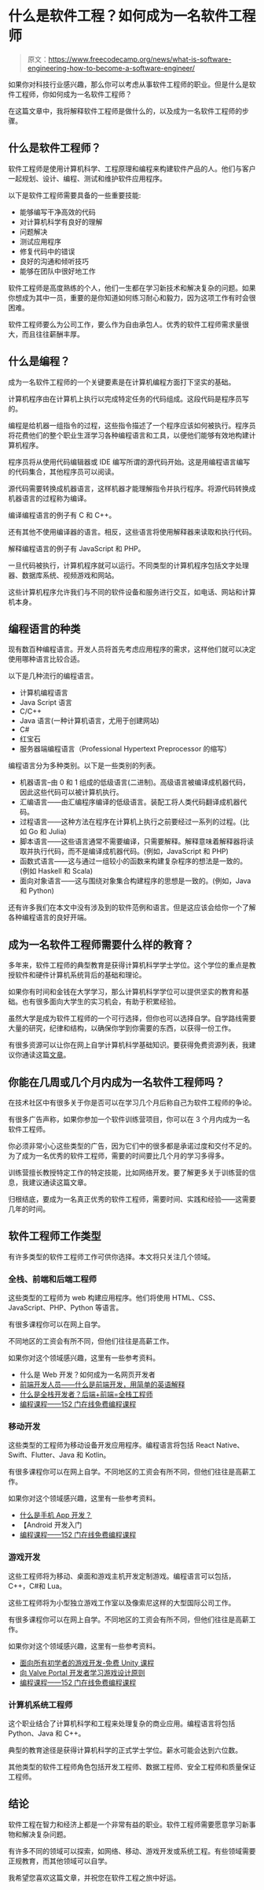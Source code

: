 # 什么是软件工程？如何成为一名软件工程师

> 原文：<https://www.freecodecamp.org/news/what-is-software-engineering-how-to-become-a-software-engineer/>

如果你对科技行业感兴趣，那么你可以考虑从事软件工程师的职业。但是什么是软件工程师，你如何成为一名软件工程师？

在这篇文章中，我将解释软件工程师是做什么的，以及成为一名软件工程师的步骤。

## 什么是软件工程师？

软件工程师是使用计算机科学、工程原理和编程来构建软件产品的人。他们与客户一起规划、设计、编程、测试和维护软件应用程序。

以下是软件工程师需要具备的一些重要技能:

*   能够编写干净高效的代码
*   对计算机科学有良好的理解
*   问题解决
*   测试应用程序
*   修复代码中的错误
*   良好的沟通和倾听技巧
*   能够在团队中很好地工作

软件工程师是高度熟练的个人，他们一生都在学习新技术和解决复杂的问题。如果你想成为其中一员，重要的是你知道如何练习耐心和毅力，因为这项工作有时会很困难。

软件工程师要么为公司工作，要么作为自由承包人。优秀的软件工程师需求量很大，而且往往薪酬丰厚。

## **什么是编程？**

成为一名软件工程师的一个关键要素是在计算机编程方面打下坚实的基础。

计算机程序由在计算机上执行以完成特定任务的代码组成。这段代码是程序员写的。

编程是给机器一组指令的过程，这些指令描述了一个程序应该如何被执行。程序员将花费他们的整个职业生涯学习各种编程语言和工具，以便他们能够有效地构建计算机程序。

程序员将从使用代码编辑器或 IDE 编写所谓的源代码开始。这是用编程语言编写的代码集合，其他程序员可以阅读。

源代码需要转换成机器语言，这样机器才能理解指令并执行程序。将源代码转换成机器语言的过程称为编译。

编译编程语言的例子有 C 和 C++。

还有其他不使用编译器的语言。相反，这些语言将使用解释器来读取和执行代码。

解释编程语言的例子有 JavaScript 和 PHP。

一旦代码被执行，计算机程序就可以运行。不同类型的计算机程序包括文字处理器、数据库系统、视频游戏和网站。

这些计算机程序允许我们与不同的软件设备和服务进行交互，如电话、网站和计算机本身。

## **编程语言的种类**

现有数百种编程语言。开发人员将首先考虑应用程序的需求，这样他们就可以决定使用哪种语言比较合适。

以下是几种流行的编程语言。

*   计算机编程语言
*   Java Script 语言
*   C/C++
*   Java 语言(一种计算机语言，尤用于创建网站)
*   C#
*   红宝石
*   服务器端编程语言（Professional Hypertext Preprocessor 的缩写）

编程语言分为多种类别。以下是一些类别的列表。

*   机器语言–由 0 和 1 组成的低级语言(二进制)。高级语言被编译成机器代码，因此这些代码可以被计算机执行。
*   汇编语言——由汇编程序编译的低级语言。装配工将人类代码翻译成机器代码。
*   过程语言——这种方法在程序在计算机上执行之前要经过一系列的过程。(比如 Go 和 Julia)
*   脚本语言——这些语言通常不需要编译，只需要解释。解释意味着解释器将读取并执行代码，而不是编译成机器代码。(例如，JavaScript 和 PHP)
*   函数式语言——这与通过一组较小的函数来构建复杂程序的想法是一致的。(例如 Haskell 和 Scala)
*   面向对象语言——这与围绕对象集合构建程序的思想是一致的。(例如，Java 和 Python)

还有许多我们在本文中没有涉及到的软件范例和语言。但是这应该会给你一个了解各种编程语言的良好开端。

## 成为一名软件工程师需要什么样的教育？

多年来，软件工程师的典型教育是获得计算机科学学士学位。这个学位的重点是教授软件和硬件计算机系统背后的基础和理论。

如果你有时间和金钱在大学学习，那么计算机科学学位可以提供坚实的教育和基础。也有很多面向大学生的实习机会，有助于积累经验。

虽然大学是成为软件工程师的一个可行选择，但你也可以选择自学。自学路线需要大量的研究，纪律和结构，以确保你学到你需要的东西，以获得一份工作。

有很多资源可以让你在网上自学计算机科学基础知识。要获得免费资源列表，我建议你通读这篇[文章](https://www.freecodecamp.org/news/coding-programs-coding-classes-you-can-take-for-free-online/)。

## 你能在几周或几个月内成为一名软件工程师吗？

在技术社区中有很多关于你是否可以在学习几个月后称自己为软件工程师的争论。

有很多广告声称，如果你参加一个软件训练营项目，你可以在 3 个月内成为一名软件工程师。

你必须非常小心这些类型的广告，因为它们中的很多都是承诺过度和交付不足的。为了成为一名优秀的软件工程师，需要的时间要比几个月的学习多得多。

训练营擅长教授特定工作的特定技能，比如网络开发。要了解更多关于训练营的信息，我建议通读这篇文章。

归根结底，要成为一名真正优秀的软件工程师，需要时间、实践和经验——这需要几年的时间。

## **软件工程师工作类型**

有许多类型的软件工程师工作可供你选择。本文将只关注几个领域。

### **全栈、前端和后端工程师**

这些类型的工程师为 web 构建应用程序。他们将使用 HTML、CSS、JavaScript、PHP、Python 等语言。

有很多课程你可以在网上自学。

不同地区的工资会有所不同，但他们往往是高薪工作。

如果你对这个领域感兴趣，这里有一些参考资料。

*   什么是 Web 开发？如何成为一名网页开发者
*   [前端开发人员——什么是前端开发，用简单的英语解释](https://www.freecodecamp.org/news/front-end-developer-what-is-front-end-development-explained-in-plain-english/)
*   [什么是全栈开发者？后端+前端=全栈工程师](https://www.freecodecamp.org/news/what-is-a-full-stack-developer-back-end-front-end-full-stack-engineer/)
*   [编程课程——152 门在线免费编程课程](https://www.freecodecamp.org/news/coding-programs-coding-classes-you-can-take-for-free-online/)

### **移动开发**

这些类型的工程师为移动设备开发应用程序。编程语言将包括 React Native、Swift、Flutter、Java 和 Kotlin。

有很多课程你可以在网上自学。不同地区的工资会有所不同，但他们往往是高薪工作。

如果你对这个领域感兴趣，这里有一些参考资料。

*   [什么是手机 App 开发？](https://www.freecodecamp.org/news/what-is-mobile-app-development/)
*   【Android 开发入门
*   [编程课程——152 门在线免费编程课程](https://www.freecodecamp.org/news/coding-programs-coding-classes-you-can-take-for-free-online/)

### **游戏开发**

这些工程师将为移动、桌面和游戏主机开发定制游戏。编程语言可以包括，C++，C#和 Lua。

这些工程师将为小型独立游戏工作室以及像索尼这样的大型国际公司工作。

有很多课程你可以在网上自学。不同地区的工资会有所不同，但他们往往是高薪工作。

如果你对这个领域感兴趣，这里有一些参考资料。

*   [面向所有初学者的游戏开发-免费 Unity 课程](https://www.freecodecamp.org/news/game-development-for-beginners-unity-course/)
*   [向 Valve Portal 开发者学习游戏设计原则](https://www.freecodecamp.org/news/learn-game-design-principles-from-valve-portal-developers/)
*   [编程课程——152 门在线免费编程课程](https://www.freecodecamp.org/news/coding-programs-coding-classes-you-can-take-for-free-online/)

### **计算机系统工程师**

这个职业结合了计算机科学和工程来处理复杂的商业应用。编程语言将包括 Python、Java 和 C++。

典型的教育途径是获得计算机科学的正式学士学位。薪水可能会达到六位数。

其他类型的软件工程师角色包括开发工程师、数据工程师、安全工程师和质量保证工程师。

## **结论**

软件工程在智力和经济上都是一个非常有益的职业。软件工程师需要愿意学习新事物和解决复杂问题。

有许多不同的领域可以探索，如网络、移动、游戏开发或系统工程。有些领域需要正规教育，而其他领域可以自学。

我希望您喜欢这篇文章，并祝您在软件工程之旅中好运。